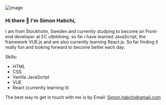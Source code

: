 ![image](https://user-images.githubusercontent.com/92309512/167427686-1da33216-005b-4905-a6da-455e94d05d27.png)
### Hi there 👋 I'm Simon Habchi,

I am from Stockholm, Sweden and currently studying to become an Front-end developer at EC utbildning. so far i have learned JavaScript, the framework VUE.js and are also currently learning React.js. So far finding it really fun and looking forward to become better each day. 


Skills:
- HTML 
- CSS
- Vanilla JavaScript
- VUE
- React (currently learning it)

The best way to get in touch with me is by Email: Simon.habchi@gmail.com
